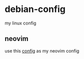 # debian-config
my linux config

## neovim

use this [config](https://github.com/Martins3/My-Linux-Config/tree/backup) as my
neovim config


